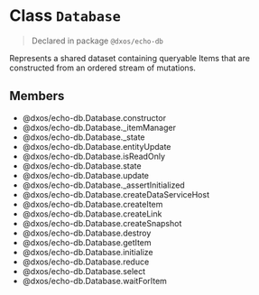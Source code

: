 # Class `Database`
> Declared in package `@dxos/echo-db`

Represents a shared dataset containing queryable Items that are constructed from an ordered stream of mutations.

## Members
- @dxos/echo-db.Database.constructor
- @dxos/echo-db.Database._itemManager
- @dxos/echo-db.Database._state
- @dxos/echo-db.Database.entityUpdate
- @dxos/echo-db.Database.isReadOnly
- @dxos/echo-db.Database.state
- @dxos/echo-db.Database.update
- @dxos/echo-db.Database._assertInitialized
- @dxos/echo-db.Database.createDataServiceHost
- @dxos/echo-db.Database.createItem
- @dxos/echo-db.Database.createLink
- @dxos/echo-db.Database.createSnapshot
- @dxos/echo-db.Database.destroy
- @dxos/echo-db.Database.getItem
- @dxos/echo-db.Database.initialize
- @dxos/echo-db.Database.reduce
- @dxos/echo-db.Database.select
- @dxos/echo-db.Database.waitForItem
